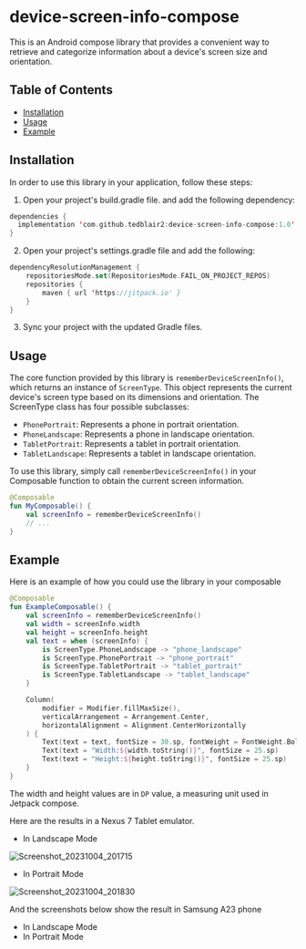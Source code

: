 # device-screen-info-compose
This is an Android compose library that provides a convenient way to retrieve and categorize information about a device's screen size and orientation.

## Table of Contents
* [Installation](https://github.com/tedblair2/device-screen-info-compose/blob/main/README.md#installation)
* [Usage](https://github.com/tedblair2/device-screen-info-compose/blob/main/README.md#usage)
* [Example](https://github.com/tedblair2/device-screen-info-compose/blob/main/README.md#example)

## Installation
In order to use this library in your application, follow these steps:
1. Open your project's build.gradle file. and add the following dependency:
  ```kotlin
  dependencies {
	implementation 'com.github.tedblair2:device-screen-info-compose:1.0'
}
```
2. Open your project's settings.gradle file and add the following:
```kotlin
dependencyResolutionManagement {
    repositoriesMode.set(RepositoriesMode.FAIL_ON_PROJECT_REPOS)
    repositories {
        maven { url 'https://jitpack.io' }
    }
}
```
3. Sync your project with the updated Gradle files.

## Usage
The core function provided by this library is `rememberDeviceScreenInfo()`, which returns an instance of `ScreenType`.
This object represents the current device's screen type based on its dimensions and orientation.
The ScreenType class has four possible subclasses:
* `PhonePortrait`: Represents a phone in portrait orientation.
* `PhoneLandscape`: Represents a phone in landscape orientation.
* `TabletPortrait`: Represents a tablet in portrait orientation.
* `TabletLandscape`: Represents a tablet in landscape orientation.

To use this library, simply call `rememberDeviceScreenInfo()` in your Composable function to obtain the current screen information.

```kotlin
@Composable
fun MyComposable() {
    val screenInfo = rememberDeviceScreenInfo()
    // ...
}
```
## Example
Here is an example of how you could use the library in your composable
```kotlin
@Composable
fun ExampleComposable() {
    val screenInfo = rememberDeviceScreenInfo()
    val width = screenInfo.width
    val height = screenInfo.height
    val text = when (screenInfo) {
        is ScreenType.PhoneLandscape -> "phone_landscape"
        is ScreenType.PhonePortrait -> "phone_portrait"
        is ScreenType.TabletPortrait -> "tablet_portrait"
        is ScreenType.TabletLandscape -> "tablet_landscape"
    }

    Column(
        modifier = Modifier.fillMaxSize(),
        verticalArrangement = Arrangement.Center,
        horizontalAlignment = Alignment.CenterHorizontally
    ) {
        Text(text = text, fontSize = 30.sp, fontWeight = FontWeight.Bold)
        Text(text = "Width:${width.toString()}", fontSize = 25.sp)
        Text(text = "Height:${height.toString()}", fontSize = 25.sp)
    }
}
```
The width and height values are in `DP` value, a measuring unit used in Jetpack compose.

Here are the results in a Nexus 7 Tablet emulator.
* In Landscape Mode
  
![Screenshot_20231004_201715](https://github.com/tedblair2/device-screen-info-compose/assets/39332527/534d94ad-dd71-4e87-b8e6-b556e4f209b6)

 * In Portrait Mode

![Screenshot_20231004_201830](https://github.com/tedblair2/device-screen-info-compose/assets/39332527/b1a61466-0f52-456b-8de4-8a10a7e303e9)

And the screenshots below show the result in Samsung A23 phone
* In Landscape Mode
* In Portrait Mode
